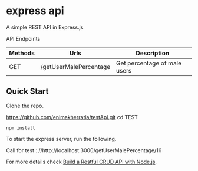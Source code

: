 # express api

A simple REST API in Express.js

API Endpoints

| Methods     | Urls             |Description            |
| ----------- | -----------      | -----------        |
| GET         | /getUserMalePercentage    |Get percentage of male users           |

## Quick Start

Clone the repo.


https://github.com/enimakherratia/testApi.git
cd TEST
```
npm install
```
To start the express server, run the following.

Call for test : 
//http://localhost:3000/getUserMalePercentage/16

For more details check [Build a Restful CRUD API with Node.js](https://dev.to/zagaris/build-a-restful-crud-api-with-node-js-2334).



